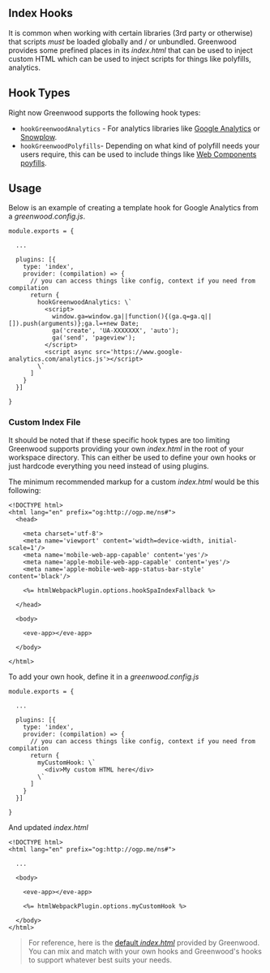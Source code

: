 ## Index Hooks

It is common when working with certain libraries (3rd party or otherwise) that scripts _must_ be loaded globally and / or unbundled.  Greenwood provides some prefined places in its _index.html_ that can be used to inject custom HTML which can be used to inject scripts for things like polyfills, analytics.

## Hook Types
Right now Greenwood supports the following hook types:
- `hookGreenwoodAnalytics` - For analytics libraries like [Google Analytics](https://developers.google.com/analytics/devguides/collection/analyticsjs/) or [Snowplow](https://snowplowanalytics.com/).
- `hookGreenwoodPolyfills`- Depending on what kind of polyfill needs your users require, this can be used to include things like [Web Components poyfills](https://www.webcomponents.org/polyfills).


## Usage
Below is an example of creating a template hook for Google Analytics from a _greenwood.config.js_.
```render javascript
module.exports = {

  ...
  
  plugins: [{
    type: 'index',
    provider: (compilation) => {
      // you can access things like config, context if you need from compilation
      return {
        hookGreenwoodAnalytics: \`
          <script>
            window.ga=window.ga||function(){(ga.q=ga.q||[]).push(arguments)};ga.l=+new Date;
            ga('create', 'UA-XXXXXXX', 'auto');
            ga('send', 'pageview');
          </script>
          <script async src='https://www.google-analytics.com/analytics.js'></script>
        \`
      ]
    }
  }]

}
```

### Custom Index File
It should be noted that if these specific hook types are too limiting Greenwood supports providing your own _index.html_ in the root of your workspace directory.  This can either be used to define your own hooks or just hardcode everything you need instead of using plugins.  

The minimum recommended markup for a custom _index.html_ would be this following:
```render html
<!DOCTYPE html>
<html lang="en" prefix="og:http://ogp.me/ns#">
  <head>

    <meta charset='utf-8'>
    <meta name='viewport' content='width=device-width, initial-scale=1'/>
    <meta name='mobile-web-app-capable' content='yes'/>
    <meta name='apple-mobile-web-app-capable' content='yes'/>
    <meta name='apple-mobile-web-app-status-bar-style' content='black'/>

    <%= htmlWebpackPlugin.options.hookSpaIndexFallback %>

  </head>

  <body>
  
    <eve-app></eve-app>

  </body>
  
</html>
```

To add your own hook, define it in a _greenwood.config.js_
```render javascript
module.exports = {

  ...
  
  plugins: [{
    type: 'index',
    provider: (compilation) => {
      // you can access things like config, context if you need from compilation
      return {
        myCustomHook: \`
          <div>My custom HTML here</div>
        \`
      ]
    }
  }]

}
```


And updated _index.html_
```render html
<!DOCTYPE html>
<html lang="en" prefix="og:http://ogp.me/ns#">

  ...

  <body>
  
    <eve-app></eve-app>

    <%= htmlWebpackPlugin.options.myCustomHook %>

  </body>
</html>
```

> For reference, here is the [default _index.html_](https://github.com/ProjectEvergreen/greenwood/blob/master/packages/cli/src/templates/index.html) provided by Greenwood.  You can mix and match with your own hooks and Greenwood's hooks to support whatever best suits your needs.